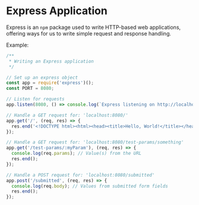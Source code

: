 # Express Application

Express is an `npm` package used to write HTTP-based web applications, offering ways for us to write simple request and response handling.

Example:

```JavaScript
/**
 * Writing an Express application
 */

// Set up an express object
const app = require('express')();
const PORT = 8080;

// Listen for requests
app.listen(8080, () => console.log(`Express listening on http://localhost:${PORT}/`));

// Handle a GET request for: 'localhost:8080/'
app.get('/', (req, res) => {
  res.end('<!DOCTYPE html><html><head><title>Hello, World!</title></head><body><h1>Hello, World!</h1></body></html>');
});

// Handle a GET request for: 'localhost:8080/test-params/something'
app.get('/test-params/:myParam'), (req, res) => {
  console.log(req.params); // Value(s) from the URL
  res.end();
});

// Handle a POST request for: 'localhost:8080/submitted'
app.post('/submitted', (req, res) => {
  console.log(req.body); // Values from submitted form fields
  res.end();
});
```